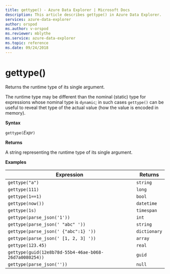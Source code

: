 ```yaml
---
title: gettype() - Azure Data Explorer | Microsoft Docs
description: This article describes gettype() in Azure Data Explorer.
services: azure-data-explorer
author: orspod
ms.author: v-orspod
ms.reviewer: mblythe
ms.service: azure-data-explorer
ms.topic: reference
ms.date: 09/24/2018
---
```

# gettype()

Returns the runtime type of its single argument.

The runtime type may be different than the nominal (static) type for expressions
whose nominal type is `dynamic`; in such cases `gettype()` can be useful to reveal
thet type of the actual value (how the value is encoded in memory).

**Syntax**

`gettype(`*Expr*`)`

**Returns**

A string representing the runtime type of its single argument.

**Examples**

|Expression                          |Returns      |
|------------------------------------|-------------|
|`gettype("a")`                      |`string`     |
|`gettype(111)`                      |`long`       |
|`gettype(1==1)`                     |`bool`       |
|`gettype(now())`                    |`datetime`   |
|`gettype(1s)`                       |`timespan`   |
|`gettype(parse_json('1'))`           |`int`        |
|`gettype(parse_json(' "abc" '))`     |`string`     |
|`gettype(parse_json(' {"abc":1} '))` |`dictionary` | 
|`gettype(parse_json(' [1, 2, 3] '))` |`array`      |
|`gettype(123.45)`                   |`real`       |
|`gettype(guid(12e8b78d-55b4-46ae-b068-26d7a0080254))`|`guid`| 
|`gettype(parse_json(''))`            |`null`|
